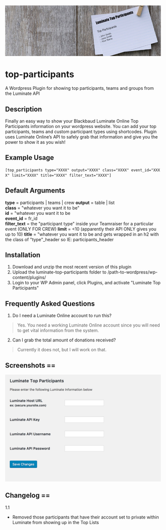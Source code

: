 ![alt text](banner-772x250.jpg "Top Participants")


# top-participants
A Wordpress Plugin for showing top participants, teams and groups from the Luminate API

## Description

Finally an easy way to show your Blackbaud Luminate Online Top Participants information on your wordpress website.  You can add your top participants, teams and custom participant types using shortcodes. Plugin uses Luminate Online’s API to safely grab that information and give you the power to show it as you wish!

## Example Usage

`[top_participants type="XXXX" output="XXXX" class="XXXX" event_id="XXXX" limit="XXXX" title="XXXX" filter_text="XXXX"]`


## Default Arguments

**type** = participants | teams | crew
**output** = table | list  
**class** = "whatever you want it to be"  
**id** = "whatever you want it to be  
**event_id** = fr_id  
**filter_text** = the "participant type" inside your Teamraiser for a particular event (ONLY FOR CREW)
**limit** = <10 (apparently their API ONLY gives you up to 10) 
**title** = "whatever you want it to be and gets wrapped in an h2 with the class of "type"_header so IE: participants_header 

## Installation

1. Download and unzip the most recent version of this plugin
2. Upload the luminate-top-participants folder to /path-to-wordpress/wp-content/plugins/
3. Login to your WP Admin panel, click Plugins, and activate "Luminate Top Participants"

## Frequently Asked Questions
1. Do I need a Luminate Online account to run this?
> Yes. You need a working Luminate Online account since you will need to get vital information from the system.

2. Can I grab the total amount of donations received?
> Currently it does not, but I will work on that.



## Screenshots == 
![alt text](screenshot-1.png "Admin Settings")

## Changelog ==
1.1
* Removed those participants that have their account set to private within Luminate from showing up in the Top Lists
